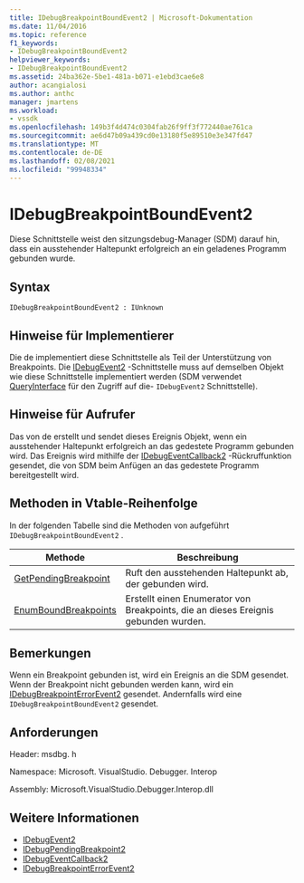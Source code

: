 ```yaml
---
title: IDebugBreakpointBoundEvent2 | Microsoft-Dokumentation
ms.date: 11/04/2016
ms.topic: reference
f1_keywords:
- IDebugBreakpointBoundEvent2
helpviewer_keywords:
- IDebugBreakpointBoundEvent2
ms.assetid: 24ba362e-5be1-481a-b071-e1ebd3cae6e8
author: acangialosi
ms.author: anthc
manager: jmartens
ms.workload:
- vssdk
ms.openlocfilehash: 149b3f4d474c0304fab26f9ff3f772440ae761ca
ms.sourcegitcommit: ae6d47b09a439cd0e13180f5e89510e3e347fd47
ms.translationtype: MT
ms.contentlocale: de-DE
ms.lasthandoff: 02/08/2021
ms.locfileid: "99948334"
---
```

# <a name="idebugbreakpointboundevent2"></a>IDebugBreakpointBoundEvent2
Diese Schnittstelle weist den sitzungsdebug-Manager (SDM) darauf hin, dass ein ausstehender Haltepunkt erfolgreich an ein geladenes Programm gebunden wurde.

## <a name="syntax"></a>Syntax

```
IDebugBreakpointBoundEvent2 : IUnknown
```

## <a name="notes-for-implementers"></a>Hinweise für Implementierer
 Die de implementiert diese Schnittstelle als Teil der Unterstützung von Breakpoints. Die [IDebugEvent2](../../../extensibility/debugger/reference/idebugevent2.md) -Schnittstelle muss auf demselben Objekt wie diese Schnittstelle implementiert werden (SDM verwendet [QueryInterface](/cpp/atl/queryinterface) für den Zugriff auf die- `IDebugEvent2` Schnittstelle).

## <a name="notes-for-callers"></a>Hinweise für Aufrufer
 Das von de erstellt und sendet dieses Ereignis Objekt, wenn ein ausstehender Haltepunkt erfolgreich an das gedestete Programm gebunden wird. Das Ereignis wird mithilfe der [IDebugEventCallback2](../../../extensibility/debugger/reference/idebugeventcallback2.md) -Rückruffunktion gesendet, die von SDM beim Anfügen an das gedestete Programm bereitgestellt wird.

## <a name="methods-in-vtable-order"></a>Methoden in Vtable-Reihenfolge
 In der folgenden Tabelle sind die Methoden von aufgeführt `IDebugBreakpointBoundEvent2` .

|Methode|Beschreibung|
|------------|-----------------|
|[GetPendingBreakpoint](../../../extensibility/debugger/reference/idebugbreakpointboundevent2-getpendingbreakpoint.md)|Ruft den ausstehenden Haltepunkt ab, der gebunden wird.|
|[EnumBoundBreakpoints](../../../extensibility/debugger/reference/idebugbreakpointboundevent2-enumboundbreakpoints.md)|Erstellt einen Enumerator von Breakpoints, die an dieses Ereignis gebunden wurden.|

## <a name="remarks"></a>Bemerkungen
 Wenn ein Breakpoint gebunden ist, wird ein Ereignis an die SDM gesendet. Wenn der Breakpoint nicht gebunden werden kann, wird ein [IDebugBreakpointErrorEvent2](../../../extensibility/debugger/reference/idebugbreakpointerrorevent2.md) gesendet. Andernfalls wird eine `IDebugBreakpointBoundEvent2` gesendet.

## <a name="requirements"></a>Anforderungen
 Header: msdbg. h

 Namespace: Microsoft. VisualStudio. Debugger. Interop

 Assembly: Microsoft.VisualStudio.Debugger.Interop.dll

## <a name="see-also"></a>Weitere Informationen
- [IDebugEvent2](../../../extensibility/debugger/reference/idebugevent2.md)
- [IDebugPendingBreakpoint2](../../../extensibility/debugger/reference/idebugpendingbreakpoint2.md)
- [IDebugEventCallback2](../../../extensibility/debugger/reference/idebugeventcallback2.md)
- [IDebugBreakpointErrorEvent2](../../../extensibility/debugger/reference/idebugbreakpointerrorevent2.md)
